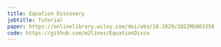 ```yaml
---
title: Equation Discovery
jobtitle: Tutorial
paper: https://onlinelibrary.wiley.com/doi/abs/10.1029/2022MS003258
code: https://github.com/m2lines/EquationDisco
---
```


